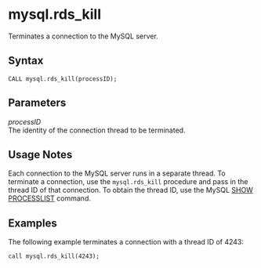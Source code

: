 # mysql\.rds\_kill<a name="mysql_rds_kill"></a>

Terminates a connection to the MySQL server\.

## Syntax<a name="mysql_rds_kill-syntax"></a>

```
CALL mysql.rds_kill(processID);
```

## Parameters<a name="mysql_rds_kill-parameters"></a>

 *processID*   
The identity of the connection thread to be terminated\.

## Usage Notes<a name="mysql_rds_kill-usage-notes"></a>

Each connection to the MySQL server runs in a separate thread\. To terminate a connection, use the `mysql.rds_kill` procedure and pass in the thread ID of that connection\. To obtain the thread ID, use the MySQL [SHOW PROCESSLIST](http://dev.mysql.com/doc/refman/5.6/en/show-processlist.html) command\.

## Examples<a name="mysql_rds_kill-examples"></a>

The following example terminates a connection with a thread ID of 4243:

```
call mysql.rds_kill(4243);               
```